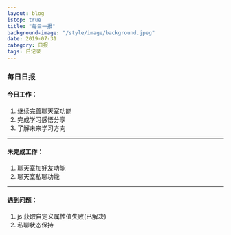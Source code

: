 ```yaml
---
layout: blog
istop: true
title: "每日一报"
background-image: "/style/image/background.jpeg"
date: 2019-07-31
category: 日报
tags: 日记录
---
```


### 每日日报

#### 今日工作：

1. 继续完善聊天室功能
2. 完成学习感悟分享
3. 了解未来学习方向

---

#### 未完成工作：

1. 聊天室加好友功能
2. 聊天室私聊功能

---

#### 遇到问题：

1. js 获取自定义属性值失败(已解决)
2. 私聊状态保持

​
